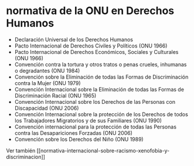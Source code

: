 # normativa de la ONU en Derechos Humanos
- Declaración Universal de los Derechos Humanos
- Pacto Internacional de Derechos Civiles y Políticos (ONU 1966)
- Pacto Internacional de Derechos Económicos, Sociales y Culturales (ONU 1966)
- Convención contra la tortura y otros tratos o penas crueles, inhumanas o degradantes (ONU 1984)
- Convención sobre la Eliminación de todas las Formas de Discriminación contra la Mujer (ONU 1979)
- Convención Internacional sobre la Eliminación de todas las Formas de Discriminación Racial (ONU 1965)
- Convención Internacional sobre los Derechos de las Personas con Discapacidad (ONU 2006)
- Convención Internacional sobre la protección de los Derechos de todos los Trabajadores Migratorios y de sus Familiares (ONU 1990)
- Convención internacional para la protección de todas las Personas contra las Desapariciones Forzadas (ONU 2006)
- Convención sobre los Derechos del Niño (ONU 1989)

Ver también [[normativa-internacional-sobre-racismo-xenofobia-y-discriminacion]]